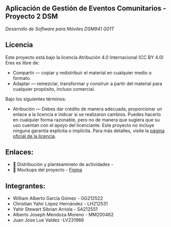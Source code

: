 ## Aplicación de Gestión de Eventos Comunitarios - Proyecto 2 DSM
_Desarrollo de Software para Móviles DSM941 G01T_

## Licencia 
Este proyecto está bajo la licencia Atribución 4.0 Internacional (CC BY 4.0)
Eres es libre de:

- Compartir — copiar y redistribuir el material en cualquier medio o formato.
- Adaptar — remezclar, transformar y construir a partir del material para cualquier propósito, incluso comercial.

Bajo los siguientes términos:
- Atribución — Debes dar crédito de manera adecuada, proporcionar un enlace a la licencia e indicar si se realizaron cambios. Puedes hacerlo en cualquier forma razonable, pero no de manera que sugiera que su uso cuentan con el apoyo del licenciante. Este proyecto no incluye ninguna garantía explícita o implícita. Para más detalles, visite la [página oficial de la licencia](https://creativecommons.org/licenses/by/4.0/deed.es
). 

## Enlaces:

- 📝 Distribución y planteamineto de actividades -  
- 🌱 Mockups del proyecto - [Figma](https://www.figma.com/proto/3nvzvh2bIOwv4XfrtlHV74/Prototipos---Proyecto-DSM?node-id=0-1&t=0w9ZUrbDcaJnTmLR-1)


## Integrantes:

- William Alberto García Gómez - GG212522
- Christian Yahir López Hernández - LH212531
- Yahir Stewart Sibrian Arriola - SA212551
- Alberto Joseph Mendoza Moreno - MM200462
- Juan Jose Lue Valdez -LV231966
